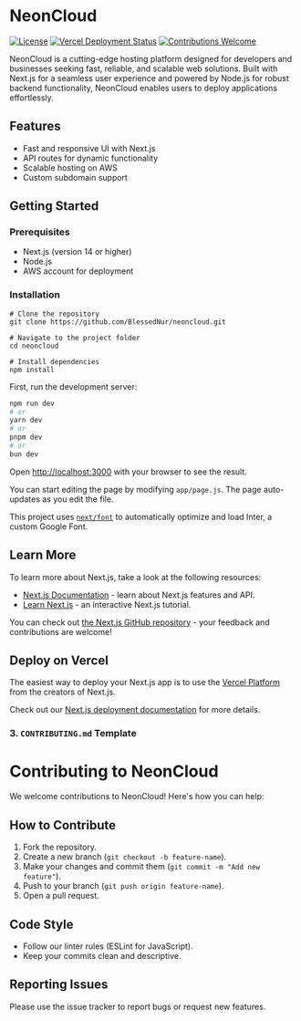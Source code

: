 # NeonCloud

[![License](https://img.shields.io/badge/License-Apache%202.0-blue.svg)](https://opensource.org/licenses/Apache-2.0)     [![Vercel Deployment Status](https://vercelbadge.vercel.app/api/BlessedNur/neoncloud)](https://vercel.com/BlessedNur/neoncloud)      [![Contributions Welcome](https://img.shields.io/badge/contributions-welcome-brightgreen.svg)](https://github.com/BlessedNur/neoncloud/issues)


NeonCloud is a cutting-edge hosting platform designed for developers and businesses seeking fast, reliable, and scalable web solutions. Built with Next.js for a seamless user experience and powered by Node.js for robust backend functionality, NeonCloud enables users to deploy applications effortlessly.

## Features
- Fast and responsive UI with Next.js
- API routes for dynamic functionality
- Scalable hosting on AWS
- Custom subdomain support

## Getting Started
### Prerequisites
- Next.js (version 14 or higher)
- Node.js
- AWS account for deployment

### Installation
```
# Clone the repository
git clone https://github.com/BlessedNur/neoncloud.git

# Navigate to the project folder
cd neoncloud

# Install dependencies
npm install

```

First, run the development server:

```bash
npm run dev
# or
yarn dev
# or
pnpm dev
# or
bun dev
```

Open [http://localhost:3000](http://localhost:3000) with your browser to see the result.

You can start editing the page by modifying `app/page.js`. The page auto-updates as you edit the file.

This project uses [`next/font`](https://nextjs.org/docs/basic-features/font-optimization) to automatically optimize and load Inter, a custom Google Font.

## Learn More

To learn more about Next.js, take a look at the following resources:

- [Next.js Documentation](https://nextjs.org/docs) - learn about Next.js features and API.
- [Learn Next.js](https://nextjs.org/learn) - an interactive Next.js tutorial.

You can check out [the Next.js GitHub repository](https://github.com/vercel/next.js/) - your feedback and contributions are welcome!

## Deploy on Vercel

The easiest way to deploy your Next.js app is to use the [Vercel Platform](https://vercel.com/new?utm_medium=default-template&filter=next.js&utm_source=create-next-app&utm_campaign=create-next-app-readme) from the creators of Next.js.

Check out our [Next.js deployment documentation](https://nextjs.org/docs/deployment) for more details.


### 3. **`CONTRIBUTING.md` Template**


# Contributing to NeonCloud

We welcome contributions to NeonCloud! Here's how you can help:

## How to Contribute
1. Fork the repository.
2. Create a new branch (`git checkout -b feature-name`).
3. Make your changes and commit them (`git commit -m "Add new feature"`).
4. Push to your branch (`git push origin feature-name`).
5. Open a pull request.

## Code Style
- Follow our linter rules (ESLint for JavaScript).
- Keep your commits clean and descriptive.

## Reporting Issues
Please use the issue tracker to report bugs or request new features.
